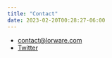 ```yaml
---
title: "Contact"
date: 2023-02-20T00:28:27-06:00
---
```


- contact@lorware.com
- [Twitter](https://twitter.com/lorwared)
